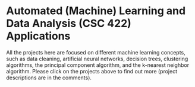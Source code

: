 # Automated (Machine) Learning and Data Analysis (CSC 422) Applications

All the projects here are focused on different machine learning concepts, such as data cleaning, artificial neural networks, decision trees, clustering algorithms, the principal component algorithm, and the k-nearest neighbor algorithm. Please click on the projects above to find out more (project descriptions are in the comments).
